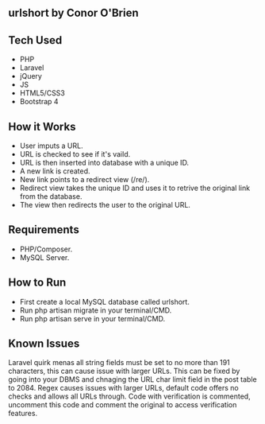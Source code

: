 ## urlshort by Conor O'Brien

## Tech Used
- PHP
- Laravel
- jQuery
- JS
- HTML5/CSS3
- Bootstrap 4

## How it Works
- User imputs a URL.
- URL is checked to see if it's vaild.
- URL is then inserted into database with a unique ID.
- A new link is created.
- New link points to a redirect view (/re/).
- Redirect view takes the unique ID and uses it to retrive the original link from the database.
- The view then redirects the user to the original URL.


## Requirements
- PHP/Composer.
- MySQL Server.

## How to Run
- First create a local MySQL database called urlshort.
- Run php artisan migrate in your terminal/CMD.
- Run php artisan serve in your terminal/CMD.

## Known Issues
Laravel quirk menas all string fields must be set to no more than 191 characters, this can cause issue with larger URLs. This can be fixed by going into your DBMS and chnaging the URL char limit field in the post table to 2084.
Regex causes issues with larger URLs, default code offers no checks and allows all URLs through. Code with verification is commented, uncomment this code and comment the original to access verification features.
